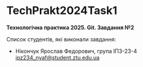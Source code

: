 # TechPrakt2024Task1

**Технологічна практика 2025. Git. Завдання №2**

Список студентів, які виконали завдання:

- Нікончук Ярослав Федорович, група ІПЗ-23-4
  ipz234_nyaf@student.ztu.edu.ua
